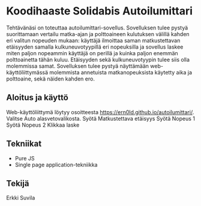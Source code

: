 # Koodihaaste Solidabis Autoilumittari

Tehtävänäsi on toteuttaa autoilumittari-sovellus. Sovelluksen tulee pystyä suorittamaan vertailu matka-ajan ja polttoaineen kulutuksen välillä kahden eri valitun nopeuden mukaan: käyttäjä ilmoittaa saman matkustettavan etäisyyden samalla kulkuneuvotyypillä eri nopeuksilla ja sovellus laskee miten paljon nopeammin käyttäjä on perillä ja kuinka paljon enemmän polttoainetta tähän kuluu. Etäisyyden sekä kulkuneuvotyypin tulee siis olla molemmissa samat. Sovelluksen tulee pystyä näyttämään web-käyttöliittymässä molemmista annetuista matkanopeuksista käytetty aika ja polttoaine, sekä näiden kahden ero.

## Aloitus ja käyttö

Web-käyttöliittymä löytyy osoitteesta https://ern0ld.github.io/autoilumittari/.
Valitse Auto alasvetovalikosta. 
Syötä Matkustettava etäisyys
Syötä Nopeus 1
Syötä Nopeus 2
Klikkaa laske

## Tekniikat

* Pure JS
* Single page application-tekniikka

## Tekijä

Erkki Suvila




